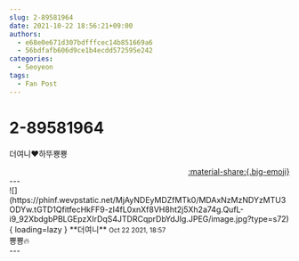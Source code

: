 ```yaml
---
slug: 2-89581964
date: 2021-10-22 18:56:21+09:00
authors:
  - e68e0e671d307bdfffcec14b851669a6
  - 56bdfafb606d9ce1b4ecdd572595e242
categories:
  - Seoyeon
tags:
  - Fan Post
---
```


# 2-89581964

<div class="post-container" markdown="1">
<div class="content-container md-sidebar__scrollwrap" markdown="1">

더여니❤하뚜뿅뿅

</div>
</div>

<div style="text-align: right;" markdown="1">
<a href="https://weverse.io/fromis9/fanpost/2-89581964" style="text-align: right;">:material-share:{.big-emoji}</a>
</div>
---

<div class="comments-container md-sidebar__scrollwrap" markdown="1">
<div class="comment" markdown="1">
<div class='id-container' markdown="1">
![](https://phinf.wevpstatic.net/MjAyNDEyMDZfMTk0/MDAxNzMzNDYzMTU3ODYw.tGTD1QfitfecHkFF9-zI4fL0xnXf8VH8ht2j5Xh2a74g.QufL-i9_92XbdgbPBLGEpzXIrDqS4JTDRCqprDbYdJIg.JPEG/image.jpg?type=s72){ loading=lazy }
**<span class="artist">더여니</span>** <small>Oct 22 2021, 18:57</small><br>
</div>
<div class='comment-body' markdown="1">
뿅뿅🔥
</div>
</div>
</div>
---
